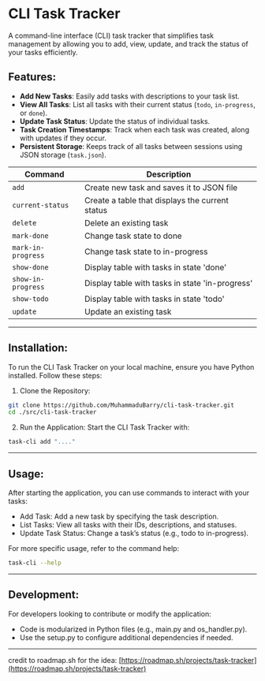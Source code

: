 # CLI Task Tracker
A command-line interface (CLI) task tracker that simplifies task management by allowing you to add, view, update, and track the status of your tasks efficiently.


## Features:
- **Add New Tasks**: Easily add tasks with descriptions to your task list.
- **View All Tasks**: List all tasks with their current status (`todo`, `in-progress`, or `done`).
- **Update Task Status**: Update the status of individual tasks.
- **Task Creation Timestamps**: Track when each task was created, along with updates if they occur.
- **Persistent Storage**: Keeps track of all tasks between sessions using JSON storage (`task.json`).

| Command             | Description                                           |
|---------------------|-------------------------------------------------------|
| `add`              | Create new task and saves it to JSON file              |
| `current-status`   | Create a table that displays the current status        |
| `delete`           | Delete an existing task                                |
| `mark-done`        | Change task state to done                              |
| `mark-in-progress` | Change task state to in-progress                       |
| `show-done`        | Display table with tasks in state 'done'               |
| `show-in-progress` | Display table with tasks in state 'in-progress'        |
| `show-todo`        | Display table with tasks in state 'todo'               |
| `update`           | Update an existing task                                |

---
## Installation:

To run the CLI Task Tracker on your local machine, ensure you have Python installed. Follow these steps:

1. Clone the Repository:
```bash
git clone https://github.com/MuhammaduBarry/cli-task-tracker.git
cd ./src/cli-task-tracker
```
2. Run the Application: Start the CLI Task Tracker with:
```bash
task-cli add "...."
```

---

## Usage:
After starting the application, you can use commands to interact with your tasks:

- Add Task: Add a new task by specifying the task description.
- List Tasks: View all tasks with their IDs, descriptions, and statuses.
- Update Task Status: Change a task’s status (e.g., todo to in-progress).

For more specific usage, refer to the command help:
```bash
task-cli --help
```

---
## Development:
For developers looking to contribute or modify the application:

- Code is modularized in Python files (e.g., main.py and os_handler.py).
- Use the setup.py to configure additional dependencies if needed.

---
credit to roadmap.sh for the idea: [https://roadmap.sh/projects/task-tracker](https://roadmap.sh/projects/task-tracker)
